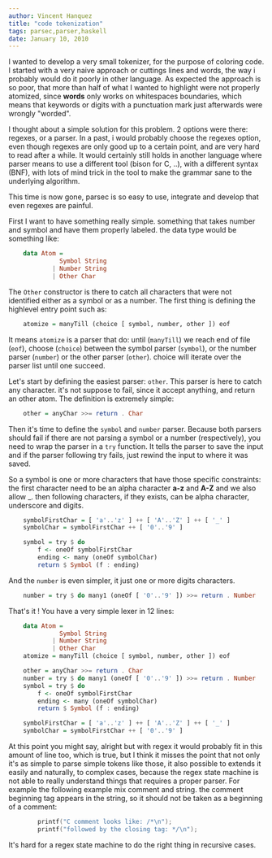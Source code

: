 ```yaml
---
author: Vincent Hanquez
title: "code tokenization"
tags: parsec,parser,haskell
date: January 10, 2010
---
```


I wanted to develop a very small tokenizer, for the purpose of coloring code. I
started with a very naive approach or cuttings lines and words, the way i
probably would do it poorly in other language. As expected the approach is so
poor, that more than half of what I wanted to highlight were not properly
atomized, since **words** only works on whitespaces boundaries, which means
that keywords or digits with a punctuation mark just afterwards were wrongly
"worded".

I thought about a simple solution for this problem. 2 options were
there: regexes, or a parser. In a past, i would probably choose the regexes
option, even though regexes are only good up to a certain point, and are very
hard to read after a while. It would certainly still holds in another language
where parser means to use a different tool (bison for C, ..), with a different
syntax (BNF), with lots of mind trick in the tool to make the grammar
sane to the underlying algorithm.

This time is now gone, parsec is so easy to use, integrate and develop that
even regexes are painful.

First I want to have something really simple. something that takes number and symbol
and have them properly labeled. the data type would be something like:

```haskell
    data Atom =
              Symbol String
            | Number String
            | Other Char
```

The `Other` constructor is there to catch all characters that were not identified
either as a symbol or as a number. The first thing is defining the highlevel
entry point such as:

```haskell
    atomize = manyTill (choice [ symbol, number, other ]) eof
```

It means `atomize` is a parser that do: until (`manyTill`) we reach end of file
(`eof`), choose (`choice`) between the symbol parser (`symbol`), or the number parser
(`number`) or the other parser (`other`). choice will iterate over the parser list
until one succeed.

Let's start by defining the easiest parser: `other`. This parser is here to
catch any character. it's not suppose to fail, since it accept anything, and return
an other atom. The definition is extremely simple:

```haskell
    other = anyChar >>= return . Char
```

Then it's time to define the `symbol` and `number` parser. Because both parsers should fail if
there are not parsing a symbol or a number (respectively), you need to wrap the parser in a
`try` function. It tells the parser to save the input and if the parser following
try fails, just rewind the input to where it was saved.

So a symbol is one or more characters that have those specific constraints: the
first character need to be an alpha character **a-z** and **A-Z** and we also allow \_.
then following characters, if they exists, can be alpha character, underscore
and digits.

```haskell
    symbolFirstChar = [ 'a'..'z' ] ++ [ 'A'..'Z' ] ++ [ '_' ]
    symbolChar = symbolFirstChar ++ [ '0'..'9' ]

    symbol = try $ do
    	f <- oneOf symbolFirstChar
    	ending <- many (oneOf symbolChar)
    	return $ Symbol (f : ending)
```

And the `number` is even simpler, it just one or more digits characters.

```haskell
    number = try $ do many1 (oneOf [ '0'..'9' ]) >>= return . Number
```

That's it ! You have a very simple lexer in 12 lines:

```haskell
    data Atom =
              Symbol String
            | Number String
            | Other Char
    atomize = manyTill (choice [ symbol, number, other ]) eof

    other = anyChar >>= return . Char
    number = try $ do many1 (oneOf [ '0'..'9' ]) >>= return . Number
    symbol = try $ do
    	f <- oneOf symbolFirstChar
    	ending <- many (oneOf symbolChar)
    	return $ Symbol (f : ending)

    symbolFirstChar = [ 'a'..'z' ] ++ [ 'A'..'Z' ] ++ [ '_' ]
    symbolChar = symbolFirstChar ++ [ '0'..'9' ]
```

At this point you might say, alright but with regex it would probably fit in this amount
of line too, which is true, but I think it misses the point that not only it's as simple
to parse simple tokens like those, it also possible to extends it easily and naturally,
to complex cases, because the regex state machine is not able to
really understand things that requires a proper parser. For example the following example
mix comment and string. the comment beginning tag appears in the string, so it should not
be taken as a beginning of a comment:

```C
    	printf("C comment looks like: /*\n");
    	printf("followed by the closing tag: */\n");
```

It's hard for a regex state machine to do the right thing in recursive cases.
